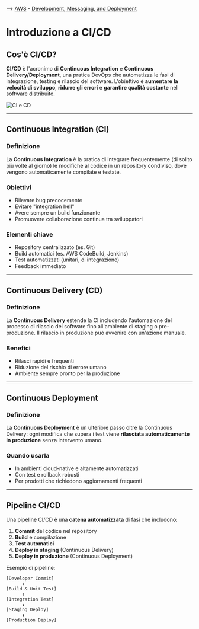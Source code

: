 --> [AWS](00-Intro/AWS.md)  -  [Development, Messaging, and Deployment](05-Development-Messaging-Deploying/Development-Messaging-and-Deployment.md)
# Introduzione a CI/CD

## Cos'è CI/CD?

**CI/CD** è l'acronimo di **Continuous Integration** e **Continuous Delivery/Deployment**, una pratica DevOps che automatizza le fasi di integrazione, testing e rilascio del software. L’obiettivo è **aumentare la velocità di sviluppo**, **ridurre gli errori** e **garantire qualità costante** nel software distribuito.

![CI e CD](CI-CD.png)

---

## Continuous Integration (CI)

### Definizione

La **Continuous Integration** è la pratica di integrare frequentemente (di solito più volte al giorno) le modifiche al codice in un repository condiviso, dove vengono automaticamente compilate e testate.

### Obiettivi

- Rilevare bug precocemente
- Evitare "integration hell"
- Avere sempre un build funzionante
- Promuovere collaborazione continua tra sviluppatori

### Elementi chiave

- Repository centralizzato (es. Git)
- Build automatici (es. AWS CodeBuild, Jenkins)
- Test automatizzati (unitari, di integrazione)
- Feedback immediato

---

## Continuous Delivery (CD)

### Definizione

La **Continuous Delivery** estende la CI includendo l'automazione del processo di rilascio del software fino all'ambiente di staging o pre-produzione. Il rilascio in produzione può avvenire con un'azione manuale.

### Benefici

- Rilasci rapidi e frequenti
- Riduzione del rischio di errore umano
- Ambiente sempre pronto per la produzione

---

## Continuous Deployment

### Definizione

La **Continuous Deployment** è un ulteriore passo oltre la Continuous Delivery: ogni modifica che supera i test viene **rilasciata automaticamente in produzione** senza intervento umano.

### Quando usarla

- In ambienti cloud-native e altamente automatizzati
- Con test e rollback robusti
- Per prodotti che richiedono aggiornamenti frequenti

---

## Pipeline CI/CD

Una pipeline CI/CD è una **catena automatizzata** di fasi che includono:

1. **Commit** del codice nel repository
2. **Build** e compilazione
3. **Test automatici**
4. **Deploy in staging** (Continuous Delivery)
5. **Deploy in produzione** (Continuous Deployment)

Esempio di pipeline:

```plaintext
[Developer Commit]
      ↓
[Build & Unit Test]
      ↓
[Integration Test]
      ↓
[Staging Deploy]
      ↓
[Production Deploy]
```
